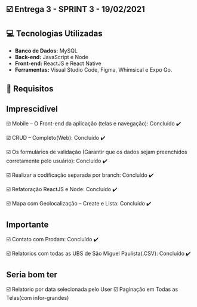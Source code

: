 ## :ballot_box_with_check: Entrega 3 - SPRINT 3 - 19/02/2021




## :computer: Tecnologias Utilizadas

* **Banco de Dados:** MySQL
* **Back-end:** JavaScript e Node
* **Front-end:** ReactJS e React Native
* **Ferramentas:** Visual Studio Code, Figma, Whimsical e Expo Go.



## :calendar: Requisitos 

## Imprescidível

☑️ Mobile – O Front-end da aplicação (telas e navegação): Concluído :heavy_check_mark:

☑️ CRUD – Completo(Web): Concluído :heavy_check_mark:

☑️ Os formulários de validação (Garantir que os dados sejam preenchidos corretamente pelo usuário): Concluído :heavy_check_mark:

☑️ Realizar a codificação separada por branch: Concluído :heavy_check_mark:

☑️ Refatoração ReactJS e Node: Concluído :heavy_check_mark:

☑️ Mapa com Geolocalização – Create e Lista: Concluído :heavy_check_mark:

## Importante

☑️ Contato com Prodam: Concluído :heavy_check_mark:

☑️ Relatorios com todas as UBS de São Miguel Paulista(.CSV): Concluído :heavy_check_mark:


## Seria bom ter

☑️ Relatorio por data selecionada pelo User
☑️ Paginação em Todas as Telas(com infor-grandes)

<br>
